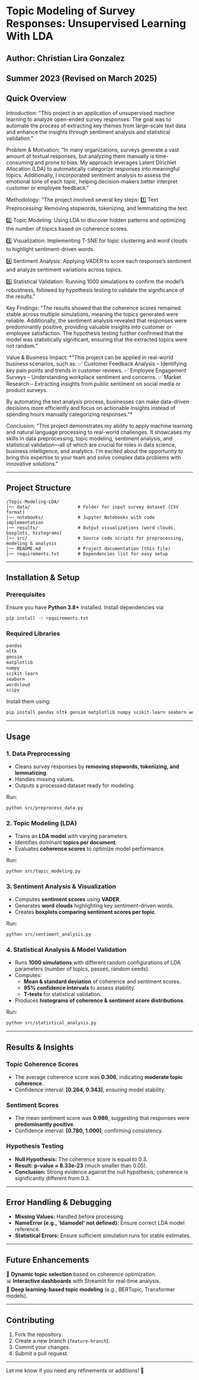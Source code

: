 # Topic Modeling of Survey Responses: Unsupervised Learning With LDA

## Author: Christian Lira Gonzalez  
## Summer 2023  (Revised on March 2025)


## Quick Overview

Introduction:
"This project is an application of unsupervised machine learning to analyze open-ended survey responses. The goal was to automate the process of extracting key themes from large-scale text data and enhance the insights through sentiment analysis and statistical validation."

Problem & Motivation:
"In many organizations, surveys generate a vast amount of textual responses, but analyzing them manually is time-consuming and prone to bias. My approach leverages Latent Dirichlet Allocation (LDA) to automatically categorize responses into meaningful topics. Additionally, I incorporated sentiment analysis to assess the emotional tone of each topic, helping decision-makers better interpret customer or employee feedback."

Methodology:
"The project involved several key steps: 
1️⃣ Text Preprocessing: Removing stopwords, tokenizing, and lemmatizing the text.

2️⃣ Topic Modeling: Using LDA to discover hidden patterns and optimizing the number of topics based on coherence scores.

3️⃣ Visualization: Implementing T-SNE for topic clustering and word clouds to highlight sentiment-driven words.

4️⃣ Sentiment Analysis: Applying VADER to score each response’s sentiment and analyze sentiment variations across topics.

5️⃣ Statistical Validation: Running 1000 simulations to confirm the model’s robustness, followed by hypothesis testing to validate the significance of the results."

Key Findings:
"The results showed that the coherence scores remained stable across multiple simulations, meaning the topics generated were reliable. Additionally, the sentiment analysis revealed that responses were predominantly positive, providing valuable insights into customer or employee satisfaction. The hypothesis testing further confirmed that the model was statistically significant, ensuring that the extracted topics were not random."

Value & Business Impact:
*"This project can be applied in real-world business scenarios, such as:
✅ Customer Feedback Analysis – Identifying key pain points and trends in customer reviews.
✅ Employee Engagement Surveys – Understanding workplace sentiment and concerns.
✅ Market Research – Extracting insights from public sentiment on social media or product surveys.

By automating the text analysis process, businesses can make data-driven decisions more efficiently and focus on actionable insights instead of spending hours manually categorizing responses."*

Conclusion:
"This project demonstrates my ability to apply machine learning and natural language processing to real-world challenges. It showcases my skills in data preprocessing, topic modeling, sentiment analysis, and statistical validation—all of which are crucial for roles in data science, business intelligence, and analytics. I'm excited about the opportunity to bring this expertise to your team and solve complex data problems with innovative solutions."


---

## Project Structure
```
/Topic-Modeling-LDA/
│── data/                  # Folder for input survey dataset (CSV format)
│── notebooks/             # Jupyter Notebooks with code implementation
│── results/               # Output visualizations (word clouds, boxplots, histograms)
│── src/                   # Source code scripts for preprocessing, modeling & analysis
│── README.md              # Project documentation (this file)
│── requirements.txt       # Dependencies list for easy setup
```

---

## Installation & Setup
### Prerequisites
Ensure you have **Python 3.8+** installed. Install dependencies via:
```bash
pip install -r requirements.txt
```

### Required Libraries
```python
pandas
nltk
gensim
matplotlib
numpy
scikit-learn
seaborn
wordcloud
scipy
```
Install them using:
```bash
pip install pandas nltk gensim matplotlib numpy scikit-learn seaborn wordcloud scipy
```

---

## Usage

### 1. Data Preprocessing
- Cleans survey responses by **removing stopwords, tokenizing, and lemmatizing**.
- Handles missing values.
- Outputs a processed dataset ready for modeling.

Run:
```bash
python src/preprocess_data.py
```

### 2. Topic Modeling (LDA)
- Trains an **LDA model** with varying parameters.
- Identifies dominant **topics per document**.
- Evaluates **coherence scores** to optimize model performance.

Run:
```bash
python src/topic_modeling.py
```

### 3. Sentiment Analysis & Visualization
- Computes **sentiment scores** using **VADER**.
- Generates **word clouds** highlighting key sentiment-driven words.
- Creates **boxplots comparing sentiment scores per topic**.

Run:
```bash
python src/sentiment_analysis.py
```

### 4. Statistical Analysis & Model Validation
- Runs **1000 simulations** with different random configurations of LDA parameters (number of topics, passes, random seeds).
- Computes:
  - **Mean & standard deviation** of coherence and sentiment scores.
  - **95% confidence intervals** to assess stability.
  - **T-tests** for statistical validation.
- Produces **histograms of coherence & sentiment score distributions**.

Run:
```bash
python src/statistical_analysis.py
```

---

## Results & Insights
### Topic Coherence Scores
- The average coherence score was **0.306**, indicating **moderate topic coherence**.
- Confidence interval: **[0.264, 0.343]**, ensuring model stability.

### Sentiment Scores
- The mean sentiment score was **0.986**, suggesting that responses were **predominantly positive**.
- Confidence interval: **[0.780, 1.000]**, confirming consistency.

### Hypothesis Testing
- **Null Hypothesis:** The coherence score is equal to 0.3.
- **Result:** **p-value ≈ 8.33e-23** (much smaller than 0.05).
- **Conclusion:** Strong evidence against the null hypothesis; coherence is significantly different from 0.3.

---

## Error Handling & Debugging
- **Missing Values:** Handled before processing.
- **NameError (e.g., 'ldamodel' not defined):** Ensure correct LDA model reference.
- **Statistical Errors:** Ensure sufficient simulation runs for stable estimates.

---

## Future Enhancements
🚀 **Dynamic topic selection** based on coherence optimization.  
📊 **Interactive dashboards** with Streamlit for real-time analysis.  
🤖 **Deep learning-based topic modeling** (e.g., BERTopic, Transformer models).  

---

## Contributing
1. Fork the repository.  
2. Create a new branch (`feature-branch`).  
3. Commit your changes.  
4. Submit a pull request.  

---

Let me know if you need any refinements or additions! 🚀

